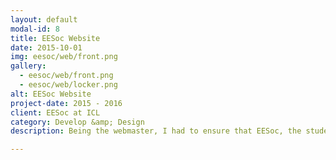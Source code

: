 ```yaml
---
layout: default
modal-id: 8
title: EESoc Website
date: 2015-10-01
img: eesoc/web/front.png
gallery:
  - eesoc/web/front.png
  - eesoc/web/locker.png
alt: EESoc Website
project-date: 2015 - 2016
client: EESoc at ICL
category: Develop &amp; Design
description: Being the webmaster, I had to ensure that EESoc, the student society for Electrical &amp; Electronic Engineering, was making a good first impression for the outside world, by providing web applications in today's fast-pace world with a large audience, from our sponsors to all current students in the department. I was also there to provide the society and sponsors a solid platform to advertise events and career opportunities, reaching over a thousand members, as well as creating a welcoming experience when new students are first introduced to the College, both in person and online. I also had to create and manage the internal web application managing departmental affairs, e.g. partnering new students with seniors, lockers allocation and book sales. 

---
```


